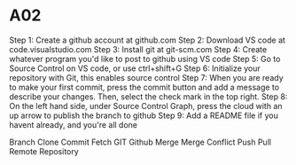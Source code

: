 # A02
Step 1: Create a github account at github.com
Step 2: Download VS code at code.visualstudio.com
Step 3: Install git at git-scm.com
Step 4: Create whatever program you'd like to post to github using VS code
Step 5: Go to Source Control on VS code, or use ctrl+shift+G
Step 6: Initialize your repository with Git, this enables source control
Step 7: When you are ready to make your first commit, press the commit button and add a message to describe your changes. Then, select the check mark in the top right.
Step 8: On the left hand side, under Source Control Graph, press the cloud with an up arrow to publish the branch to github
Step 9: Add a README file if you havent already, and you're all done



Branch
Clone
Commit
Fetch
GIT
Github
Merge
Merge Conflict
Push
Pull
Remote
Repository
